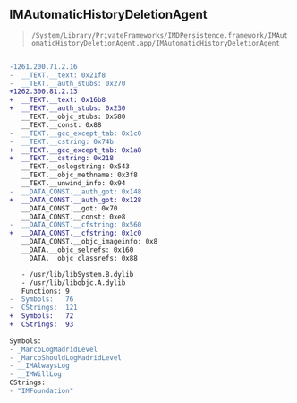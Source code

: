 ## IMAutomaticHistoryDeletionAgent

> `/System/Library/PrivateFrameworks/IMDPersistence.framework/IMAutomaticHistoryDeletionAgent.app/IMAutomaticHistoryDeletionAgent`

```diff

-1261.200.71.2.16
-  __TEXT.__text: 0x21f8
-  __TEXT.__auth_stubs: 0x270
+1262.300.81.2.13
+  __TEXT.__text: 0x16b8
+  __TEXT.__auth_stubs: 0x230
   __TEXT.__objc_stubs: 0x580
   __TEXT.__const: 0x88
-  __TEXT.__gcc_except_tab: 0x1c0
-  __TEXT.__cstring: 0x74b
+  __TEXT.__gcc_except_tab: 0x1a8
+  __TEXT.__cstring: 0x218
   __TEXT.__oslogstring: 0x543
   __TEXT.__objc_methname: 0x3f8
   __TEXT.__unwind_info: 0x94
-  __DATA_CONST.__auth_got: 0x148
+  __DATA_CONST.__auth_got: 0x128
   __DATA_CONST.__got: 0x70
   __DATA_CONST.__const: 0xe8
-  __DATA_CONST.__cfstring: 0x560
+  __DATA_CONST.__cfstring: 0x1c0
   __DATA_CONST.__objc_imageinfo: 0x8
   __DATA.__objc_selrefs: 0x160
   __DATA.__objc_classrefs: 0x88

   - /usr/lib/libSystem.B.dylib
   - /usr/lib/libobjc.A.dylib
   Functions: 9
-  Symbols:   76
-  CStrings:  121
+  Symbols:   72
+  CStrings:  93
 
Symbols:
- _MarcoLogMadridLevel
- _MarcoShouldLogMadridLevel
- __IMAlwaysLog
- __IMWillLog
CStrings:
- "IMFoundation"

```
